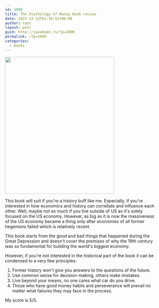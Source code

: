 ```yaml
---
id: 1000
title: The Psychology of Money book review
date: 2023-12-23T01:16:52+00:00
author: root
layout: post
guid: http://javabean.ru/?p=1000
permalink: /?p=1000
categories:
  - books
---
```



<img class="alignleft" width="360" height="452" src="https://m.media-amazon.com/images/I/41yzzcHjHCL._SY445_SX342_.jpg"/>
<p>This book will suit if you're a history buff like me. Especially, if you're interested in how economics and history can correllate and influence each other. Well, maybe not so much if you live outside of US as it's solely focused on the US economy. However, as big as it is now the massiveness of the US economy became a thing only after economies of all former hegemons failed which is relatively recent.</p>

<p>This book starts from the good and bad things that happened during the Great Depression and doesn't cover the premises of why the 19th century was so fundamental for building the world's biggest economy.</p>

<p>However, if you're not interested in the historical part of the book it can be condensed to a very few principles: </p>
<ol>
  <li>Former history won't give you answers to the questions of the future.</li>
  <li>Use common sense for decision-making, others make mistakes.</li>
  <li>Live beyond your means, no one cares what car do you drive.</li>
  <li>Those who have good money habits and perseverance will prevail no matter what failures they may face in the process.</li>
</ol>
<p> My score is 5/5. </p>



